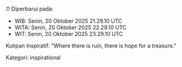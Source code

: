 ⏰ Diperbarui pada:
- WIB: Senin, 20 Oktober 2025 21.29.10 UTC
- WITA: Senin, 20 Oktober 2025 22.29.10 UTC
- WIT: Senin, 20 Oktober 2025 23.29.10 UTC

Kutipan Inspiratif:
"Where there is ruin, there is hope for a treasure."


Kategori: inspirational

